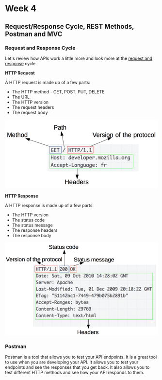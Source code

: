 # Week 4

## Request/Response Cycle, REST Methods, Postman and MVC

### Request and Response Cycle

Let's review how APIs work a little more and look more at the [request and response](https://developer.mozilla.org/en-US/docs/Web/HTTP/Overview#http_flow) cycle.


**HTTP Request**

A HTTP request is made up of a few parts:
  - The HTTP method - GET, POST, PUT, DELETE
  - The URL
  - The HTTP version 
  - The request headers
  - The request body 

  ![request](images/request.png)



**HTTP Response**

A HTTP response is made up of a few parts:
  - The HTTP version
  - The status code
  - The status message
  - The response headers
  - The response body

  ![response](images/response.png)




### Postman

Postman is a tool that allows you to test your API endpoints. It is a great tool to use when you are developing your API. 
It allows you to test your endpoints and see the responses that you get back. It also allows you to test different HTTP methods and see how your API responds to them.

